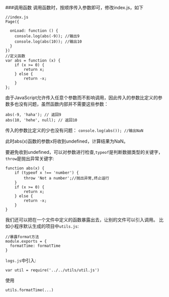 ###调用函数
调用函数时，按顺序传入参数即可，修改index.js，如下
```
//index.js
Page({

  onLoad: function () {
    console.log(abs(-9)); //输出9
    console.log(abs(10)); //输出10
  }
})
//定义函数
var abs = function (x) {
    if (x >= 0) {
        return x;
    } else {
        return -x;
    }
};
```

由于JavaScript允许传入任意个参数而不影响调用，因此传入的参数比定义的参数多也没有问题，虽然函数内部并不需要这些参数：
```
abs(-9, 'haha'); // 返回9
abs(10, 'hehe', null); // 返回10
```
传入的参数比定义的少也没有问题：
```console.log(abs()); //输出NaN```

此时abs(x)函数的参数x将收到undefined，计算结果为NaN。

要避免收到undefined，可以对参数进行检查,`typeof`是判断数据类型的关键字，`throw`是抛出异常关键字:
```
function abs(x) {
    if (typeof x !== 'number') {
        throw 'Not a number';//抛出异常,终止运行
    }
    if (x >= 0) {
        return x;
    } else {
        return -x;
    }
}
```

我们还可以把在一个文件中定义的函数暴露出去，让别的文件可以引入调用。
比如小程序默认生成的项目中`utils.js`:
```
//暴露format方法
module.exports = {
  formatTime: formatTime
}
```
`logs.js`中引入:
```
var util = require('../../utils/util.js')
```
使用
```
utils.formatTime(...)
```